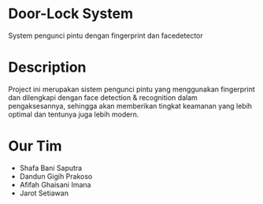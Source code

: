 # Door-Lock System
System pengunci pintu dengan fingerprint dan facedetector

# Description
Project ini merupakan sistem pengunci pintu yang menggunakan fingerprint dan dilengkapi dengan face detection & recognition dalam pengaksesannya, sehingga akan memberikan tingkat keamanan yang lebih optimal dan tentunya juga lebih modern.

# Our Tim
* Shafa Bani Saputra<br>
* Dandun Gigih Prakoso<br>
* Afifah Ghaisani Imana<br>
* Jarot Setiawan<br>
